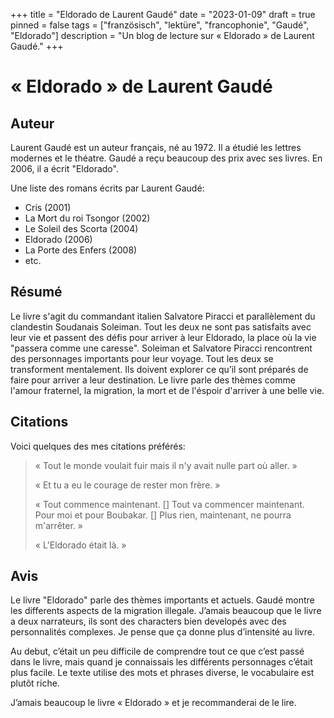 +++
title = "Eldorado de Laurent Gaudé"
date = "2023-01-09"
draft = true
pinned = false
tags = ["französisch", "lektüre", "francophonie", "Gaudé", "Eldorado"]
description = "Un blog de lecture sur « Eldorado » de Laurent Gaudé."
+++
# « Eldorado » de Laurent Gaudé

## Auteur

Laurent Gaudé est un auteur français, né au 1972. Il a étudié les lettres modernes et le théatre. Gaudé a reçu beaucoup des prix avec ses livres. En 2006, il a écrit "Eldorado".

Une liste des romans écrits par Laurent Gaudé:

* Cris (2001)
* La Mort du roi Tsongor (2002)
* Le Soleil des Scorta (2004)
* Eldorado (2006)
* La Porte des Enfers (2008)
* etc.

## Résumé

Le livre s'agit du commandant italien Salvatore Piracci et parallèlement du clandestin Soudanais Soleiman. Tout les deux ne sont pas satisfaits avec leur vie et passent des défis pour arriver à leur Eldorado, la place où la vie "passera comme une caresse". Soleiman et Salvatore Piracci rencontrent des personnages importants pour leur voyage. Tout les deux se transforment mentalement. Ils doivent explorer ce qu’il sont préparés de faire pour arriver a leur destination. Le livre parle des thèmes comme l'amour fraternel, la migration, la mort et de l'éspoir d'arriver à une belle vie.

## Citations

Voici quelques des mes citations préférés:

> « Tout le monde voulait fuir mais il n'y avait nulle part où aller. »
>
> « Et tu a eu le courage de rester mon frère. »
>
> « Tout commence maintenant. \[] Tout va commencer maintenant. Pour moi et pour Boubakar. \[] Plus rien, maintenant, ne pourra m'arrêter. »
>
> « L'Eldorado était là. »

## Avis

Le livre "Eldorado" parle des thèmes importants et actuels. Gaudé montre les differents aspects de la migration illegale. J’amais beaucoup que le livre a deux narrateurs, ils sont des characters bien developés avec des personnalités complexes. Je pense que ça donne plus d’intensité au livre.

Au debut, c’était un peu difficile de comprendre tout ce que c’est passé dans le livre, mais quand je connaissais les différents personnages c’était plus facile. Le texte utilise des mots et phrases diverse, le vocabulaire est plutôt riche.

J’amais beaucoup le livre « Eldorado » et je recommanderai de le lire.